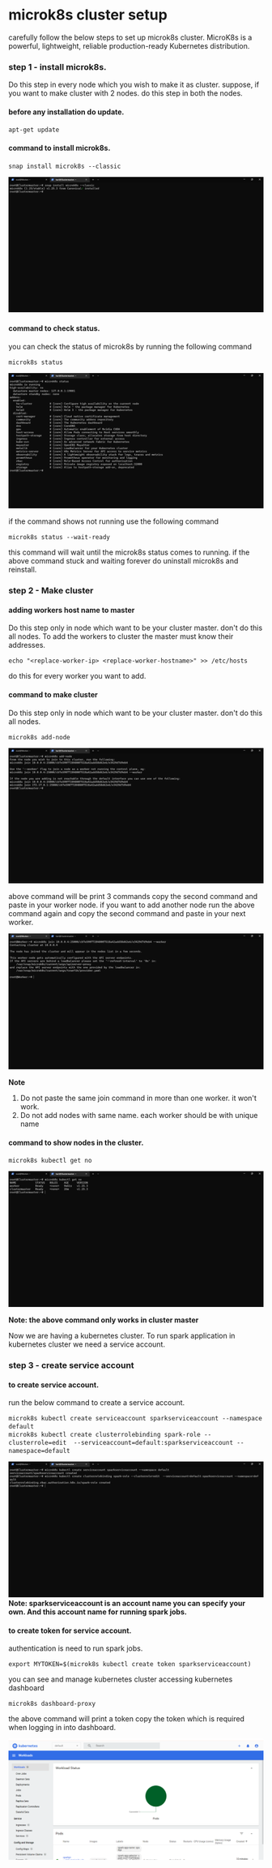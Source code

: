 # microk8s cluster setup
carefully follow the below steps to set up microk8s cluster.
MicroK8s is a powerful, lightweight, reliable production-ready Kubernetes distribution.
### step 1 - install microk8s.
Do this step in every node which you wish to make it as cluster. suppose, if you want to make cluster with 2 nodes.
do this step in both the nodes.

#### before any installation do update.
~~~
apt-get update
~~~

#### command to install microk8s.
~~~
snap install microk8s --classic
~~~
![mirok8s install](microk8s_installation.png)

#### command to check status.
you can check the status of microk8s by running the following command
~~~
microk8s status
~~~
![microk8s status](microk8s_status.png)

if the command shows not running use the following command
~~~
microk8s status --wait-ready
~~~
this command will wait until the microk8s status comes to running.
if the above command stuck and waiting forever do uninstall microk8s and reinstall.

### step 2 - Make cluster

#### adding workers host name to master
Do this step only in node which want to be your cluster master. don't do this all nodes.
To add the workers to cluster the master must know their addresses.
~~~
echo "<replace-worker-ip> <replace-worker-hostname>" >> /etc/hosts
~~~
do this for every worker you want to add.

#### command to make cluster
Do this step only in node which want to be your cluster master. don't do this all nodes.

~~~
microk8s add-node
~~~
![micrk8s addnode](microk8s_add_node.png)

above command will be print 3 commands copy the second command and paste in your worker node.
if you want to add another node run the above command again and copy the second command and paste in your next worker.

![microk8s join node](microk8s_join_node.png)

**Note**
1. Do not paste the same join command in more than one worker. it won't work.
2. Do not add nodes with same name. each worker should be with unique name

#### command to show nodes in the cluster.
~~~
microk8s kubectl get no
~~~
![list nodes](microk8s_cluster_list_node.png)

**Note: the above command only works in cluster master**

Now we are having a kubernetes cluster. To run spark application in kubernetes cluster we need a service account.

### step 3 - create service account

#### to create service account.
run the below command to create a service account.

~~~
microk8s kubectl create serviceaccount sparkserviceaccount --namespace default
microk8s kubectl create clusterrolebinding spark-role --clusterrole=edit  --serviceaccount=default:sparkserviceaccount --namespace=default
~~~
![service account screenshot](microk8s_cluster_service_account.png)
**Note: sparkserviceaccount is an account name you can specify your own. And this account name for running spark jobs.**

#### to create token for service account.

authentication is need to run spark jobs.

~~~
export MYTOKEN=$(microk8s kubectl create token sparkserviceaccount)
~~~

you can see and manage kubernetes cluster accessing kubernetes dashboard

~~~
microk8s dashboard-proxy
~~~

the above command will print a token copy the token which is required when logging in into dashboard.

![dashboard screenshot](microk8s_dashboard.png)